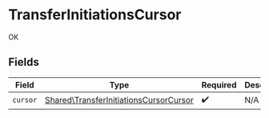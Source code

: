 # TransferInitiationsCursor

OK


## Fields

| Field                                                                                            | Type                                                                                             | Required                                                                                         | Description                                                                                      |
| ------------------------------------------------------------------------------------------------ | ------------------------------------------------------------------------------------------------ | ------------------------------------------------------------------------------------------------ | ------------------------------------------------------------------------------------------------ |
| `cursor`                                                                                         | [Shared\TransferInitiationsCursorCursor](../../Models/Shared/TransferInitiationsCursorCursor.md) | :heavy_check_mark:                                                                               | N/A                                                                                              |